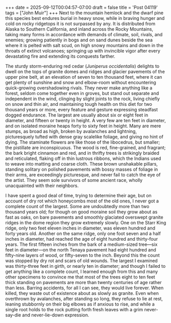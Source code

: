+++
date = 2025-09-12T00:04:57-07:00
draft = false
title = 'Post 04119'
tags = ["John Muir"]
+++
Next to the mountain hemlock and the dwarf pine this species best endures burial in heavy snow, while in braving hunger and cold on rocky ridgetops it is not surpassed by any. It is distributed from Alaska to Southern California, and inland across the Rocky Mountains, taking many forms in accordance with demands of climate, soil, rivals, and enemies; growing patiently in bogs and on sand dunes beside the sea where it is pelted with salt scud, on high snowy mountains and down in the throats of extinct volcanoes; springing up with invincible vigor after every devastating fire and extending its conquests farther.

The sturdy storm-enduring red cedar (_Juniperus occidentalis_) delights to dwell on the tops of granite domes and ridges and glacier pavements of the upper pine belt, at an elevation of seven to ten thousand feet, where it can get plenty of sunshine and snow and elbow-room without encountering quick-growing overshadowing rivals. They never make anything like a forest, seldom come together even in groves, but stand out separate and independent in the wind, clinging by slight joints to the rock, living chiefly on snow and thin air, and maintaining tough health on this diet for two thousand years or more, every feature and gesture expressing steadfast dogged endurance. The largest are usually about six or eight feet in diameter, and fifteen or twenty in height. A very few are ten feet in diameter, and on isolated moraine heaps forty to sixty feet in height. Many are mere stumps, as broad as high, broken by avalanches and lightning, picturesquely tufted with dense gray scalelike foliage, and giving no hint of dying. The staminate flowers are like those of the libocedrus, but smaller; the pistillate are inconspicuous. The wood is red, fine-grained, and fragrant; the bark bright cinnamon and red, and in thrifty trees is strikingly braided and reticulated, flaking off in thin lustrous ribbons, which the Indians used to weave into matting and coarse cloth. These brown unshakable pillars, standing solitary on polished pavements with bossy masses of foliage in their arms, are exceedingly picturesque, and never fail to catch the eye of the artist. They seem sole survivors of some ancient race, wholly unacquainted with their neighbors.

I have spent a good deal of time, trying to determine their age, but on account of dry rot which honeycombs most of the old ones, I never got a complete count of the largest. Some are undoubtedly more than two thousand years old; for though on good moraine soil they grow about as fast as oaks, on bare pavements and smoothly glaciated overswept granite ridges in the dome region they grow extremely slowly. One on the Starr King ridge, only two feet eleven inches in diameter, was eleven hundred and forty years old. Another on the same ridge, only one foot seven and a half inches in diameter, had reached the age of eight hundred and thirty-four years. The first fifteen inches from the bark of a medium-sized tree—six feet in diameter—on the north Tenaya pavement had eight hundred and fifty-nine layers of wood, or fifty-seven to the inch. Beyond this the count was stopped by dry rot and scars of old wounds. The largest I examined was thirty-three feet in girth, or nearly ten in diameter; and though I failed to get anything like a complete count, I learned enough from this and many other specimens to convince me that most of the trees eight to ten feet thick standing on pavements are more than twenty centuries of age rather than less. Barring accidents, for all I can see, they would live forever. When killed, they waste out of existence about as slowly as granite. Even when overthrown by avalanches, after standing so long, they refuse to lie at rest, leaning stubbornly on their big elbows as if anxious to rise, and while a single root holds to the rock putting forth fresh leaves with a grim never-say-die and never-lie-down expression.
